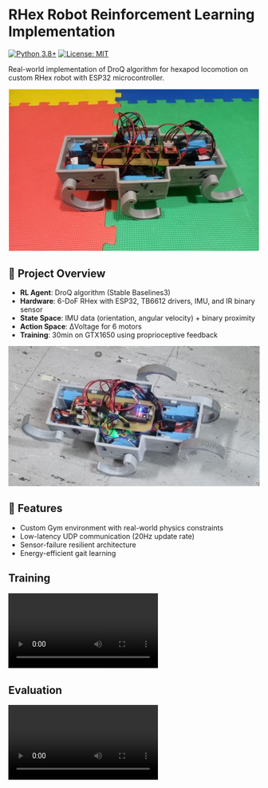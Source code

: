 # RHex Robot Reinforcement Learning Implementation

[![Python 3.8+](https://img.shields.io/badge/python-3.8+-blue.svg)](https://www.python.org/downloads/)
[![License: MIT](https://img.shields.io/badge/License-MIT-yellow.svg)](https://opensource.org/licenses/MIT)

Real-world implementation of DroQ algorithm for hexapod locomotion on custom RHex robot with ESP32 microcontroller.

![R-HEX](media/img/img1.png)

## 📖 Project Overview
- **RL Agent**: DroQ algorithm (Stable Baselines3)
- **Hardware**: 6-DoF RHex with ESP32, TB6612 drivers, IMU, and IR binary sensor
- **State Space**: IMU data (orientation, angular velocity) + binary proximity
- **Action Space**: ΔVoltage for 6 motors
- **Training**: 30min on GTX1650 using proprioceptive feedback

![training](media/img/img2.png)

## 🚀 Features
- Custom Gym environment with real-world physics constraints
- Low-latency UDP communication (20Hz update rate)
- Sensor-failure resilient architecture
- Energy-efficient gait learning

## Training
![training video](media/videos/training_first_steps.mp4)

## Evaluation
![evaluation video](media/videos/after_training.mp4)